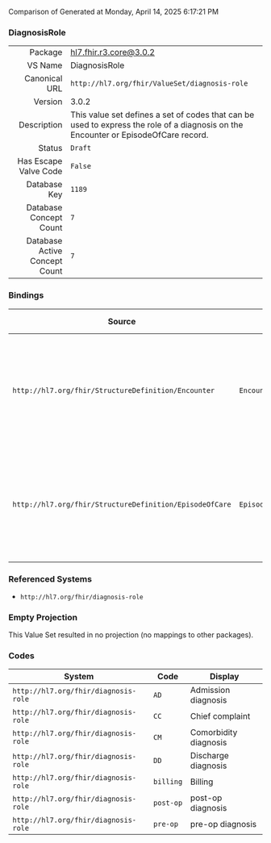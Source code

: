 Comparison of 
Generated at Monday, April 14, 2025 6:17:21 PM

### DiagnosisRole

|      |     |
| ---: | --- |
| Package | hl7.fhir.r3.core@3.0.2 |
| VS Name | DiagnosisRole |
| Canonical URL | `http://hl7.org/fhir/ValueSet/diagnosis-role` |
| Version | 3.0.2 |
| Description | This value set defines a set of codes that can be used to express the role of a diagnosis on the Encounter or EpisodeOfCare record. |
| Status | `Draft` |
| Has Escape Valve Code | `False` |
| Database Key | `1189` |
| Database Concept Count | `7` |
| Database Active Concept Count | `7` |
### Bindings

| Source | Element | Binding | Strength | Element Short |
| ------ | ------- | ------- | -------- | ------------- |
| `http://hl7.org/fhir/StructureDefinition/Encounter` | `Encounter.diagnosis.role` | `http://hl7.org/fhir/ValueSet/diagnosis-role` | `Preferred` | Role that this diagnosis has within the encounter (e.g. admission, billing, discharge …) |
| `http://hl7.org/fhir/StructureDefinition/EpisodeOfCare` | `EpisodeOfCare.diagnosis.role` | `http://hl7.org/fhir/ValueSet/diagnosis-role` | `Preferred` | Role that this diagnosis has within the episode of care (e.g. admission, billing, discharge …) |

### Referenced Systems

* `http://hl7.org/fhir/diagnosis-role`
### Empty Projection

This Value Set resulted in no projection (no mappings to other packages).

### Codes

| System | Code | Display |
| ------ | ---- | ------- |
| `http://hl7.org/fhir/diagnosis-role` | `AD` | Admission diagnosis |
| `http://hl7.org/fhir/diagnosis-role` | `CC` | Chief complaint |
| `http://hl7.org/fhir/diagnosis-role` | `CM` | Comorbidity diagnosis |
| `http://hl7.org/fhir/diagnosis-role` | `DD` | Discharge diagnosis |
| `http://hl7.org/fhir/diagnosis-role` | `billing` | Billing |
| `http://hl7.org/fhir/diagnosis-role` | `post-op` | post-op diagnosis |
| `http://hl7.org/fhir/diagnosis-role` | `pre-op` | pre-op diagnosis |
